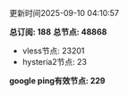 更新时间2025-09-10 04:10:57

**总订阅: 188**
**总节点: 48868**
- vless节点: 23201
- hysteria2节点: 23

**google ping有效节点: 229**
